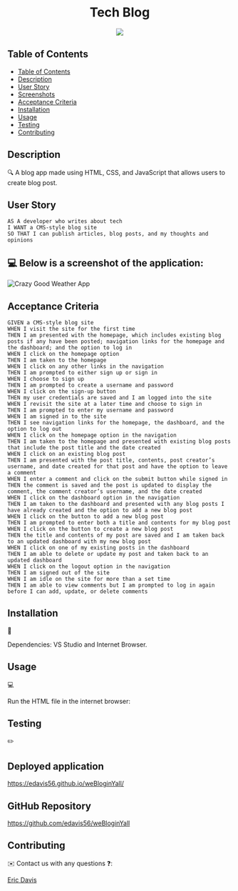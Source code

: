 <h1 align="center"> Tech Blog </h1>

<p align="center">
    <img src="https://img.shields.io/badge/javascript-yellow" />
</p>

## Table of Contents

- [Table of Contents](#table-of-contents)
- [Description](#description)
- [User Story](#user-story)
- [Screenshots](#screenshots)
- [Acceptance Criteria](#acceptance-criteria)
- [Installation](#installation)
- [Usage](#usage)
- [Testing](#testing)
- [Contributing](#contributing)

## Description

🔍 A blog app made using HTML, CSS, and JavaScript that allows users to create blog post.

## User Story

```
AS A developer who writes about tech
I WANT a CMS-style blog site
SO THAT I can publish articles, blog posts, and my thoughts and opinions
```

## 💻 Below is a screenshot of the application:

![Crazy Good Weather App](/2022-03-30_22-16-37.jpg)

## Acceptance Criteria

```
GIVEN a CMS-style blog site
WHEN I visit the site for the first time
THEN I am presented with the homepage, which includes existing blog posts if any have been posted; navigation links for the homepage and the dashboard; and the option to log in
WHEN I click on the homepage option
THEN I am taken to the homepage
WHEN I click on any other links in the navigation
THEN I am prompted to either sign up or sign in
WHEN I choose to sign up
THEN I am prompted to create a username and password
WHEN I click on the sign-up button
THEN my user credentials are saved and I am logged into the site
WHEN I revisit the site at a later time and choose to sign in
THEN I am prompted to enter my username and password
WHEN I am signed in to the site
THEN I see navigation links for the homepage, the dashboard, and the option to log out
WHEN I click on the homepage option in the navigation
THEN I am taken to the homepage and presented with existing blog posts that include the post title and the date created
WHEN I click on an existing blog post
THEN I am presented with the post title, contents, post creator’s username, and date created for that post and have the option to leave a comment
WHEN I enter a comment and click on the submit button while signed in
THEN the comment is saved and the post is updated to display the comment, the comment creator’s username, and the date created
WHEN I click on the dashboard option in the navigation
THEN I am taken to the dashboard and presented with any blog posts I have already created and the option to add a new blog post
WHEN I click on the button to add a new blog post
THEN I am prompted to enter both a title and contents for my blog post
WHEN I click on the button to create a new blog post
THEN the title and contents of my post are saved and I am taken back to an updated dashboard with my new blog post
WHEN I click on one of my existing posts in the dashboard
THEN I am able to delete or update my post and taken back to an updated dashboard
WHEN I click on the logout option in the navigation
THEN I am signed out of the site
WHEN I am idle on the site for more than a set time
THEN I am able to view comments but I am prompted to log in again before I can add, update, or delete comments
```

## Installation

💾

Dependencies: VS Studio and Internet Browser.

## Usage

💻

Run the HTML file in the internet browser:

## Testing

✏️

## Deployed application

https://edavis56.github.io/weBloginYall/

## GitHub Repository

https://github.com/edavis56/weBloginYall

## Contributing

✉️ Contact us with any questions ❓:

[Eric Davis](https://github.com/edavis56)
